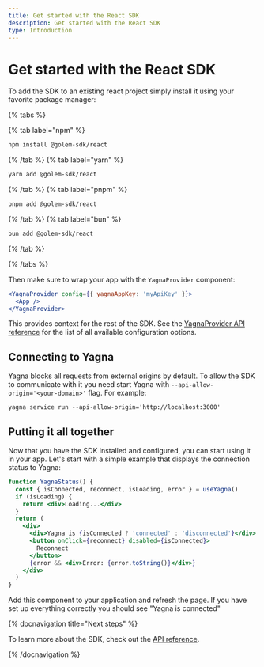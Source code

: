 ```yaml
---
title: Get started with the React SDK
description: Get started with the React SDK
type: Introduction
---
```


# Get started with the React SDK

To add the SDK to an existing react project simply install it using your favorite package manager:

{% tabs %}

{% tab label="npm" %}

```bash
npm install @golem-sdk/react
```

{% /tab %}
{% tab label="yarn" %}

```bash
yarn add @golem-sdk/react
```

{% /tab %}
{% tab label="pnpm" %}

```bash
pnpm add @golem-sdk/react
```

{% /tab %}
{% tab label="bun" %}

```bash
bun add @golem-sdk/react
```

{% /tab %}

{% /tabs %}

Then make sure to wrap your app with the `YagnaProvider` component:

```jsx
<YagnaProvider config={{ yagnaAppKey: 'myApiKey' }}>
  <App />
</YagnaProvider>
```

This provides context for the rest of the SDK. See the [YagnaProvider API reference](/docs/creators/javascript/react/yagna-provider) for the list of all available configuration options.

## Connecting to Yagna

Yagna blocks all requests from external origins by default. To allow the SDK to communicate with it you need start Yagna with `--api-allow-origin='<your-domain>'` flag. For example:

```shell
yagna service run --api-allow-origin='http://localhost:3000'
```

## Putting it all together

Now that you have the SDK installed and configured, you can start using it in your app. Let's start with a simple example that displays the connection status to Yagna:

```jsx
function YagnaStatus() {
  const { isConnected, reconnect, isLoading, error } = useYagna()
  if (isLoading) {
    return <div>Loading...</div>
  }
  return (
    <div>
      <div>Yagna is {isConnected ? 'connected' : 'disconnected'}</div>
      <button onClick={reconnect} disabled={isConnected}>
        Reconnect
      </button>
      {error && <div>Error: {error.toString()}</div>}
    </div>
  )
}
```

Add this component to your application and refresh the page. If you have set up everything correctly you should see "Yagna is connected"

{% docnavigation title="Next steps" %}

To learn more about the SDK, check out the [API reference](/docs/creators/javascript/react/api-reference-overview).

{% /docnavigation %}
